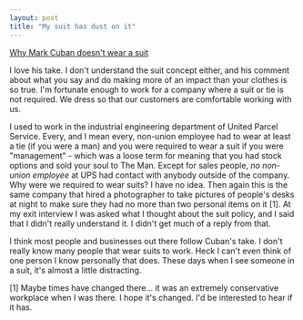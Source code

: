 ```yaml
---
layout: post
title: "My suit has dust on it"
---
```


<p><a href="http://www.blogmaverick.com/2007/01/16/why-i-dont-wear-a-suit-and-cant-figure-out-why-anyone-does/" target="_blank">Why Mark Cuban doesn't wear a suit</a></p>
  
<p>I love his take.  I don't understand the suit concept either, and his comment about what you say and do making more of an impact than your clothes is so true.  I'm fortunate enough to work for a company where a suit or tie is not required.  We dress so that our customers are comfortable working with us.</p>
  
<p>I used to work in the industrial engineering department of United Parcel Service.  Every, and I mean every, non-union employee had to wear at least a tie (if you were a man) and you were required to wear a suit if you were "management" - which was a loose term for meaning that you had stock options and sold your soul to The Man.  Except for sales people, <em>no non-union employee</em> at UPS had contact with anybody outside of the company.  Why were we required to wear suits?  I have no idea.  Then again this is the same company that hired a photographer to take pictures of people's desks at night to make sure they had no more than two personal items on it [1].  At my exit interview I was asked what I thought about the suit policy, and I said that I didn't really understand it.  I didn't get much of a reply from that.  </p>
  
<p>I think most people and businesses out there follow Cuban's take.  I don't really know many people that wear suits to work.  Heck I can't even think of one person I know personally that does.  These days when I see someone in a suit, it's almost a little distracting.  </p>
  
<p>[1] Maybe times have changed there...  it was an extremely conservative workplace when I was there.  I hope it's changed.  I'd be interested to hear if it has.</p>
 
